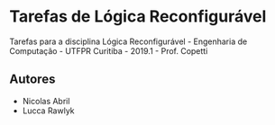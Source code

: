 # Tarefas de Lógica Reconfigurável

Tarefas para a disciplina Lógica Reconfigurável - Engenharia de Computação - UTFPR Curitiba - 2019.1 - Prof. Copetti

## Autores
* Nicolas Abril
* Lucca Rawlyk